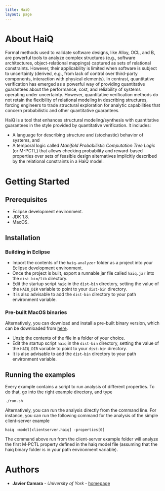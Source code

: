 ```yaml
---
title: HaiQ
layout: page
---
```


# About HaiQ

Formal methods used to validate software designs, like Alloy, OCL, and B, are powerful tools to analyze complex structures (e.g., software architectures, object-relational mappings) captured as sets of relational constraints. 
However, their applicability is limited when software is subject to uncertainty (derived, e.g., from lack of control over third-party components, interaction with physical elements). 
In contrast, quantitative verification has emerged as a powerful way of providing quantitative guarantees about the performance, cost, and reliability of systems operating under uncertainty. 
However, quantitative verification methods do not retain the flexibility of relational modeling in describing structures, forcing engineers to trade structural exploration for analytic capabilities that concern probabilistic and other quantitative guarantees.

HaiQ is a tool that enhances structural modeling/synthesis with quantitative guarantees in the style provided by quantitative verification. It includes:

* A language for describing structure and (stochastic) behavior of systems, and 
* A temporal logic called *Manifold Probabilistic Computation Tree Logic* (or M-PCTL) that allows checking probability and reward-based properties over sets of feasible design alternatives implicitly described by the relational constraints in a HaiQ model. 

# Getting Started

## Prerequisites

- Eclipse development environment.
- JDK 1.8.
- MacOS.

## Installation 

### Building in Eclipse
* Import the contents of the `haiq-analyzer` folder as a project into your Eclipse development environment. 
* Once the project is built, export a runnable jar file called `haiq.jar` into the `dist-bin/lib` directory.
* Edit the startup script `haiq` in the `dist-bin` directory, setting the value of the `HAIQ_DIR` variable to point to your `dist-bin` directory.
* It is also advisable to add the `dist-bin` directory to your path environment variable.

### Pre-built MacOS binaries

Alternatively, you can download and install a pre-built binary version, which can be downloaded from [here](http://www.javicamara.com).
* Unzip the contents of the file in a folder of your choice.
* Edit the startup script `haiq` in the `dist-bin` directory, setting the value of the `HAIQ_DIR` variable to point to your `dist-bin` directory.
* It is also advisable to add the `dist-bin` directory to your path environment variable.

## Running the examples

Every example contains a script to run analysis of different properties. To do that, go into the right example directory, and type

```
./run.sh
```

Alternatively, you can run the analysis directly from the command line. For instance, you can run the following command for the analysis of the simple client-server example

```
haiq -model[clientserver.haiq] -properties[0]
```

The command above run from the client-server example folder will analyze the first M-PCTL property defined in the haiq model file (assuming that the haiq binary folder is in your path environment variable).


# Authors

* **Javier Camara** - *University of York* - [homepage](http://www.javicamara.com)

